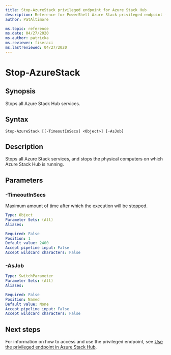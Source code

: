 ```yaml
---
title: Stop-AzureStack privileged endpoint for Azure Stack Hub
description: Reference for PowerShell Azure Stack privileged endpoint - Stop-AzureStack
author: PatAltimore

ms.topic: reference
ms.date: 04/27/2020
ms.author: patricka
ms.reviewer: fiseraci
ms.lastreviewed: 04/27/2020
---
```


# Stop-AzureStack

## Synopsis
Stops all Azure Stack Hub services.

## Syntax

```
Stop-AzureStack [[-TimeoutInSecs] <Object>] [-AsJob]
```

## Description
Stops all Azure Stack services, and stops the physical computers on which Azure Stack Hub is running.

## Parameters

### -TimeoutInSecs
Maximum amount of time after which the execution will be stopped.

```yaml
Type: Object
Parameter Sets: (All)
Aliases:

Required: False
Position: 1
Default value: 2400
Accept pipeline input: False
Accept wildcard characters: False
```

### -AsJob


```yaml
Type: SwitchParameter
Parameter Sets: (All)
Aliases:

Required: False
Position: Named
Default value: None
Accept pipeline input: False
Accept wildcard characters: False
```

## Next steps

For information on how to access and use the privileged endpoint, see [Use the privileged endpoint in Azure Stack Hub](../../operator/azure-stack-privileged-endpoint.md).
